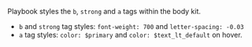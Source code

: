 Playbook styles the `b`, `strong` and `a` tags within the body kit.
* `b` and `strong` tag styles: `font-weight: 700` and `letter-spacing: -0.03`
* `a` tag styles:  `color: $primary` and `color: $text_lt_default` on hover.